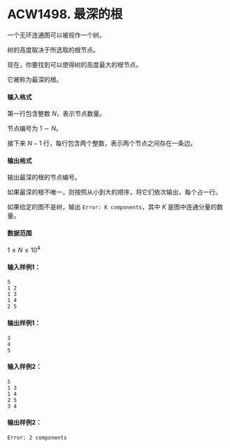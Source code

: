 # ACW1498. 最深的根

一个无环连通图可以被视作一个树。

树的高度取决于所选取的根节点。

现在，你要找到可以使得树的高度最大的根节点。

它被称为最深的根。

#### 输入格式

第一行包含整数 $N$，表示节点数量。

节点编号为 $1 \sim N$。

接下来 $N-1$ 行，每行包含两个整数，表示两个节点之间存在一条边。

#### 输出格式

输出最深的根的节点编号。

如果最深的根不唯一，则按照从小到大的顺序，将它们依次输出，每个占一行。

如果给定的图不是树，输出 `Error: K components`，其中 $K$ 是图中连通分量的数量。

#### 数据范围

$1 \le N \le 10^4$

#### 输入样例1：

```
5
1 2
1 3
1 4
2 5
```

#### 输出样例1：

```
3
4
5
```

#### 输入样例2：

```
5
1 3
1 4
2 5
3 4
```

#### 输出样例2：

```
Error: 2 components
```

